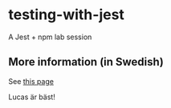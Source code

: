 # testing-with-jest

A Jest + npm lab session

## More information (in Swedish)

See [this page](http://mah-dv.github.io/courses/da344a-da355a/exercises/ex11.html)

Lucas är bäst!
